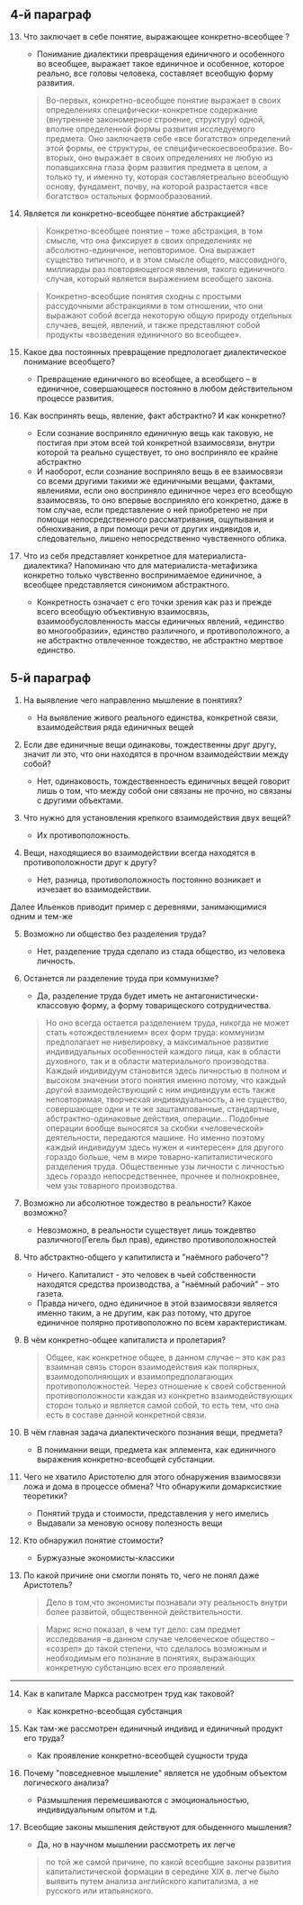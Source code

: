## 4-й параграф

13. Что заключает в себе понятие, выражающее конкретно-всеобщее ?
    - Понимание диалектики превращения единичного и особенного во всеобщее, выражает такое единичное и особенное, которое реально, все головы человека, составляет всеобщую форму развития.

    >Во-первых, конкретно-всеобщее понятие выражает в своих определениях специфически-конкретное содержание (внутреннее закономерное строение, структуру) одной, вполне определенной формы развития исследуемого предмета. Оно заключаетв себе «все богатство» определений этой формы, ее структуры, ее специфическоесвоеобразие. Во-вторых, оно выражает в своих определениях не любую из попавшихсяна глаза форм развития предмета в целом, а только ту, и именно ту, которая составляетреально всеобщую основу, фундамент, почву, на которой разрастается «все богатство» остальных формообразований.

14. Является ли конкретно-всеобщее понятие абстракцией?
    >Конкретно-всеобщее понятие – тоже абстракция, в том смысле, что она фиксирует в своих определениях не абсолютно-единичное, неповторимое. Она выражает существо типичного, и в этом смысле общего, массовидного, миллиарды раз повторяющегося явления, такого единичного случая, который является выражением всеобщего закона.

    >Конкретно-всеобщие понятия сходны с простыми рассудочными абстракциями в том отношении, что они выражают собой всегда некоторую общую природу отдельных случаев, вещей, явлений, и также представляют собой продукты «возведения единичного во всеобщее».

15. Какое два постоянных превращение предпологает диалектическое понимание всеобщего?
    - Превращение единичного во всеобщее, а всеобщего – в единичное, совершающееся постоянно в любом действительном процессе развития.

16. Как воспринять вещь, явление, факт абстрактно? И как конкретно?
    - Если сознание восприняло единичную вещь как таковую, не постигая при этом всей той конкретной взаимосвязи, внутри которой та реально существует, то оно восприняло ее крайне абстрактно
    - И наоборот, если сознание восприняло вещь в ее взаимосвязи со всеми другими такими же единичными вещами, фактами, явлениями, если оно восприняло единичное через его всеобщую взаимосвязь, то оно впервые восприняло его конкретно, даже в том случае, если представление о ней приобретено не при помощи непосредственного рассматривания, ощупывания и обнюхивания, а при помощи речи от других индивидов и, следовательно, лишено непосредственно чувственного облика.

17. Что из себя представляет конкретное для материалиста-диалектика? Напоминаю что для материалиста-метафизика конкретно только чувственно воспринимаемое единичное, а всеобщее представляется синонимом абстрактного. 
    - Конкретность означает с его точки зрения как раз и прежде всего всеобщую объективную взаимосвязь, взаимообусловленность массы единичных явлений, «единство во многообразии», единство различного, и противоположного, а не абстрактно отвлеченное тождество, не абстрактно мертвое единство. 

## 5-й параграф

1. На выявление чего направленно мышление в понятиях?
    - На выявление живого реального единства, конкретной связи, взаимодействия ряда единичных вещей

2. Если две единичные вещи одинаковы, тождественны друг другу, значит ли это, что они находятся в прочном взаимодействии между собой?
    - Нет, одинаковость, тождественноесть единичных вещей говорит лишь о том, что между собой они связаны не прочно, но связаны с другими объектами.

3. Что нужно для установления крепкого взаимодействия двух вещей?
    - Их противоположность.

4. Вещи, находящиеся во взаимодействии всегда находятся в противоположности друг к другу?
    - Нет, разница, противоположность постоянно возникает и изчезает во взаимодействии.

Далее Ильенков приводит пример с деревнями, занимающимися одним и тем-же

5. Возможно ли общество без разделения труда?
    - Нет, разделение труда сделало из стада общество, из человека личность.

6. Останется ли разделение труда при коммунизме?
    - Да, разделение труда будет иметь не антагонистически-классовую форму, а форму товарищеского сотрудничества.
    > Но оно всегда остается разделением труда, никогда не может стать «отождествлением» всех форм труда: коммунизм предполагает не нивелировку, а максимальное развитие индивидуальных особенностей каждого лица, как в области духовного, так и в области материального производства. Каждый индивидуум становится здесь личностью в полном и высоком значении этого понятия именно потому, что каждый другой взаимодействующий с ним индивидуум есть также неповторимая, творческая индивидуальность, а не существо, совершающее одни и те же заштампованные, стандартные, абстрактно-одинаковые действия, операции... Подобные операции вообще выносятся за скобки «человеческой» деятельности, передаются машине. Но именно поэтому каждый индивидуум здесь нужен и «интересен» для другого гораздо больше, чем в мире товарно-капиталистического разделения труда. Общественные узы личности с личностью здесь гораздо непосредственнее, прочнее и полнокровнее, чем узы товарного производства.

7. Возможно ли абсолютное тождество в реальности? Какое возможно?
    - Невозможно, в реальности существует лишь тождевтво различного(Гегель был прав), единство противоположностей

8. Что абстрактно-общего у капитилиста и "наёмного рабочего"?
    - Ничего. Капиталист - это человек в чьей собственности находятся средства производства, а "наёмный рабочий" - это газета.
    - Правда ничего, одно единичное в этой взаимосвязи является именно таким, а не другим, как раз потому, что другое единичное полярно противоположно по всем характеристикам.

9. В чём конкретно-общее капиталиста и пролетария?
    > Общее, как конкретное общее, в данном случае – это как раз взаимная связь сторон взаимодействия как полярных, взаимодополняющих и взаимопредполагающих противоположностей. Через отношение к своей собственной противоположности каждая из конкретно взаимодействующих сторон только и является самой собой, то есть тем, что она есть в составе данной конкретной связи.

10. В чём главная задача диалектического познания вещи, предмета?
    - В пониманни вещи, предмета как эллемента, как единичного выражения конкретно-всеобщей субстанции.

11. Чего не хватило Аристотелю для этого обнаружения взаимосвязи ложа и дома в процессе обмена? Что обнаружили домарксисткие теоретики?
    - Понятий труда и стоимости, представления у него имелись
    - Выдавали за меновую основу полезность вещи

12. Кто обнаружил понятие стоимости?
    - Буржуазные экономисты-классики

13. По какой причине они смогли понять то, чего не понял даже Аристотель?
    > Дело в том,что экономисты познавали эту реальность внутри более развитой, общественной действительности.
    
    > Маркс ясно показал, в чем тут дело: сам предмет исследования –в данном случае человеческое общество – «созрел» до такой степени, что сделалось возможным и необходимым его познание в понятиях, выражающих конкретную субстанцию всех его проявлений.
    
_____________________________________
14. Как в капитале Маркса рассмотрен труд как таковой?
    - Как конкретно-всеобщая субстанция

15. Как там-же рассмотрен единичный индивид и единичный продукт его труда?
    - Как проявление конкретно-всеобщей сущности труда

16. Почему "повседневное мышление" является не удобным объектом логического анализа?
    -  Размышления перемешиваются с эмоциональностью, индивидуальным опытом и  т.д. 

17. Всеобщие законы мышления действуют для обыденного мышления?
    - Да, но в научном мышлении рассмотреть их легче
    > по той же самой причине, по какой всеобщие законы развития капиталистической формации в середине XIX в. легче было выявить путем анализа английского капитализма, а не русского или итальянского.